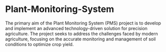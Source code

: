 # Plant-Monitoring-System
The primary aim of the Plant Monitoring System (PMS) project is to develop and implement an advanced technology-driven solution for precision agriculture. The project seeks to address the challenges faced by modern agriculture, focusing on the accurate monitoring and management of soil conditions to optimize crop yield.
